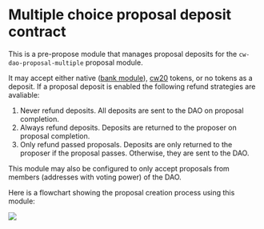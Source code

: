 # Multiple choice proposal deposit contract

This is a pre-propose module that manages proposal deposits for the
`cw-dao-proposal-multiple` proposal module.

It may accept either native ([bank
module](https://docs.cosmos.network/main/modules/bank/)),
[cw20](https://github.com/CosmWasm/cw-plus/tree/bc339368b1ee33c97c55a19d4cff983c7708ce36/packages/cw20)
tokens, or no tokens as a deposit. If a proposal deposit is enabled
the following refund strategies are avaliable:

1. Never refund deposits. All deposits are sent to the DAO on proposal
   completion.
2. Always refund deposits. Deposits are returned to the proposer on
   proposal completion.
3. Only refund passed proposals. Deposits are only returned to the
   proposer if the proposal passes. Otherwise, they are sent to the
   DAO.

This module may also be configured to only accept proposals from
members (addresses with voting power) of the DAO.

Here is a flowchart showing the proposal creation process using this
module:

![](https://bafkreibymt3n6avrpdeukwqplw366yyk5cgrrjtwszib2hk2updmyy7apa.ipfs.nftstorage.link/)
